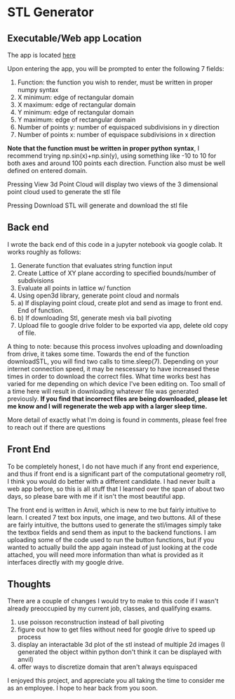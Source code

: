 # STL Generator
## Executable/Web app Location
The app is located [here](https://stlgenerator.anvil.app)

Upon entering the app, you will be prompted to enter the following 7 fields:
1. Function: the function you wish to render, must be written in proper numpy syntax
2. X minimum: edge of rectangular domain 
3. X maximum: edge of rectangular domain
4. Y minimum: edge of rectangular domain
5. Y maximum: edge of rectangular domain
6. Number of points y: number of equispaced subdivisions in y direction
7. Number of points x: number of equispace subdivisions in x direction

**Note that the function must be written in proper python syntax**, I recommend trying np.sin(x)+np.sin(y), using something like -10 to 10 for both axes and around 100 points each direction.  Function also must be well defined on entered domain.

Pressing View 3d Point Cloud will display two views of the 3 dimensional point cloud used to generate the stl file

Pressing Download STL will generate and download the stl file


## Back end
I wrote the back end of this code in a jupyter notebook via google colab.  It works roughly as follows:
1. Generate function that evaluates string function input
2. Create Lattice of XY plane according to specified bounds/number of subdivisions
3. Evaluate all points in lattice w/ function 
4. Using open3d library, generate point cloud and normals 
5. a) If displaying point cloud, create plot and send as image to front end. End of function.
5. b) If downloading Stl, generate mesh via ball pivoting
6. Upload file to google drive folder to be exported via app, delete old copy of file.

A thing to note: because this process involves uploading and downloading from drive, it takes some time. Towards the end of the function downloadSTL, you will find two calls to time.sleep(7).  Depending on your internet connection speed, it may be nescessary to have increased these times in order to download the correct files.  What time works best has varied for me depending on which device I've been editing on.  Too small of a time here will result in downloading whatever file was generated previously. **If you find that incorrect files are being downloaded, please let me know and I will regenerate the web app with a larger sleep time.**

More detail of exactly what I'm doing is found in comments, please feel free to reach out if there are questions
## Front End
To be completely honest, I do not have much if any front end experience, and thus if front end is a significant part of the computational geometry roll, I think you would do better with a different candidate.  I had never built a web app before, so this is all stuff that I learned over the span of about two days, so please bare with me if it isn't the most beautiful app.

The front end is written in Anvil, which is new to me but fairly intuitive to learn.
I created 7 text box inputs, one image, and two buttons.  All of these are fairly intuitive, the buttons used to generate the stl/images simply take the textbox fields and send them as input to the backend functions.  I am uploading some of the code used to run the button functions, but if you wanted to actually build the app again instead of just looking at the code attached, you will need more information than what is provided as it interfaces directly with my google drive.

## Thoughts
There are a couple of changes I would try to make to this code if I wasn't already preoccupied by my current job, classes, and qualifying exams.
1. use poisson reconstruction instead of ball pivoting
2. figure out how to get files without need for google drive to speed up process
3. display an interactable 3d plot of the stl instead of multiple 2d images (I generated the object within python don't think it can be displayed with anvil)
4. offer ways to discretize domain that aren't always equispaced 

I enjoyed this project, and appreciate you all taking the time to consider me as an employee. I hope to hear back from you soon.
